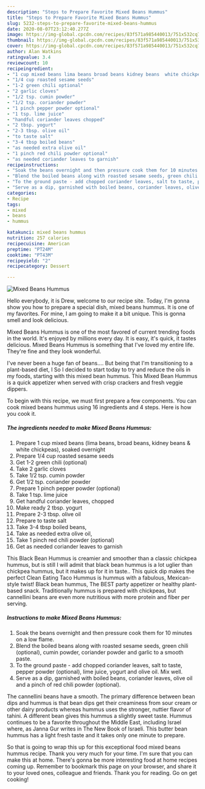 ```yaml
---
description: "Steps to Prepare Favorite Mixed Beans Hummus"
title: "Steps to Prepare Favorite Mixed Beans Hummus"
slug: 5232-steps-to-prepare-favorite-mixed-beans-hummus
date: 2020-08-07T23:12:40.277Z
image: https://img-global.cpcdn.com/recipes/83f571a985440013/751x532cq70/mixed-beans-hummus-recipe-main-photo.jpg
thumbnail: https://img-global.cpcdn.com/recipes/83f571a985440013/751x532cq70/mixed-beans-hummus-recipe-main-photo.jpg
cover: https://img-global.cpcdn.com/recipes/83f571a985440013/751x532cq70/mixed-beans-hummus-recipe-main-photo.jpg
author: Alan Watkins
ratingvalue: 3.4
reviewcount: 10
recipeingredient:
- "1 cup mixed beans lima beans broad beans kidney beans  white chickpeas soaked overnight"
- "1/4 cup roasted sesame seeds"
- "1-2 green chili optional"
- "2 garlic cloves"
- "1/2 tsp. cumin powder"
- "1/2 tsp. coriander powder"
- "1 pinch pepper powder optional"
- "1 tsp. lime juice"
- "handful coriander leaves chopped"
- "2 tbsp. yogurt"
- "2-3 tbsp. olive oil"
- "to taste salt"
- "3-4 tbsp boiled beans"
- "as needed extra olive oil"
- "1 pinch red chili powder optional"
- "as needed coriander leaves to garnish"
recipeinstructions:
- "Soak the beans overnight and then pressure cook them for 10 minutes on a low flame."
- "Blend the boiled beans along with roasted sesame seeds, green chili (optional), cumin powder, coriander powder and garlic to a smooth paste."
- "To the ground paste - add chopped coriander leaves, salt to taste, pepper powder (optional), lime juice, yogurt and olive oil. Mix well."
- "Serve as a dip, garnished with boiled beans, coriander leaves, olive oil and a pinch of red chili powder (optional)."
categories:
- Recipe
tags:
- mixed
- beans
- hummus

katakunci: mixed beans hummus 
nutrition: 257 calories
recipecuisine: American
preptime: "PT24M"
cooktime: "PT43M"
recipeyield: "2"
recipecategory: Dessert

---
```



![Mixed Beans Hummus](https://img-global.cpcdn.com/recipes/83f571a985440013/751x532cq70/mixed-beans-hummus-recipe-main-photo.jpg)

Hello everybody, it is Drew, welcome to our recipe site. Today, I'm gonna show you how to prepare a special dish, mixed beans hummus. It is one of my favorites. For mine, I am going to make it a bit unique. This is gonna smell and look delicious.

Mixed Beans Hummus is one of the most favored of current trending foods in the world. It's enjoyed by millions every day. It is easy, it's quick, it tastes delicious. Mixed Beans Hummus is something that I've loved my entire life. They're fine and they look wonderful.

I&#39;ve never been a huge fan of beans…. But being that I&#39;m transitioning to a plant-based diet, I So I decided to start today to try and reduce the oils in my foods, starting with this mixed bean hummus. This Mixed Bean Hummus is a quick appetizer when served with crisp crackers and fresh veggie dippers.


To begin with this recipe, we must first prepare a few components. You can cook mixed beans hummus using 16 ingredients and 4 steps. Here is how you cook it.

<!--inarticleads1-->

##### The ingredients needed to make Mixed Beans Hummus:

1. Prepare 1 cup mixed beans (lima beans, broad beans, kidney beans &amp; white chickpeas), soaked overnight
1. Prepare 1/4 cup roasted sesame seeds
1. Get 1-2 green chili (optional)
1. Take 2 garlic cloves
1. Take 1/2 tsp. cumin powder
1. Get 1/2 tsp. coriander powder
1. Prepare 1 pinch pepper powder (optional)
1. Take 1 tsp. lime juice
1. Get handful coriander leaves, chopped
1. Make ready 2 tbsp. yogurt
1. Prepare 2-3 tbsp. olive oil
1. Prepare to taste salt
1. Take 3-4 tbsp boiled beans,
1. Take as needed extra olive oil,
1. Take 1 pinch red chili powder (optional)
1. Get as needed coriander leaves to garnish


This Black Bean Hummus is creamier and smoother than a classic chickpea hummus, but is still I will admit that black bean hummus is a lot uglier than chickpea hummus, but it makes up for it in taste.. This quick dip makes the perfect Clean Eating Taco Hummus is hummus with a fabulous, Mexican-style twist! Black bean hummus, The BEST party appetizer or healthy plant-based snack. Traditionally hummus is prepared with chickpeas, but cannellini beans are even more nutritious with more protein and fiber per serving. 

<!--inarticleads2-->

##### Instructions to make Mixed Beans Hummus:

1. Soak the beans overnight and then pressure cook them for 10 minutes on a low flame.
1. Blend the boiled beans along with roasted sesame seeds, green chili (optional), cumin powder, coriander powder and garlic to a smooth paste.
1. To the ground paste - add chopped coriander leaves, salt to taste, pepper powder (optional), lime juice, yogurt and olive oil. Mix well.
1. Serve as a dip, garnished with boiled beans, coriander leaves, olive oil and a pinch of red chili powder (optional).


The cannellini beans have a smooth. The primary difference between bean dips and hummus is that bean dips get their creaminess from sour cream or other dairy products whereas hummus uses the stronger, nuttier flavor of tahini. A different bean gives this hummus a slightly sweet taste. Hummus continues to be a favorite throughout the Middle East, including Israel where, as Janna Gur writes in The New Book of Israeli. This butter bean hummus has a light fresh taste and it takes only one minute to prepare. 

So that is going to wrap this up for this exceptional food mixed beans hummus recipe. Thank you very much for your time. I'm sure that you can make this at home. There's gonna be more interesting food at home recipes coming up. Remember to bookmark this page on your browser, and share it to your loved ones, colleague and friends. Thank you for reading. Go on get cooking!
